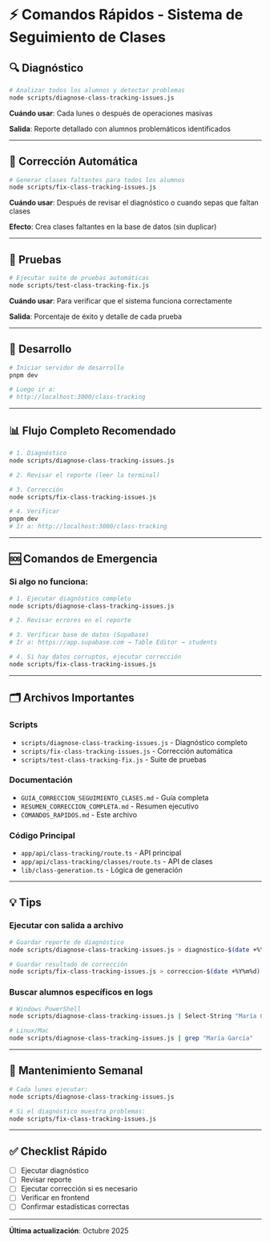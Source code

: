 # ⚡ Comandos Rápidos - Sistema de Seguimiento de Clases

## 🔍 Diagnóstico

```bash
# Analizar todos los alumnos y detectar problemas
node scripts/diagnose-class-tracking-issues.js
```

**Cuándo usar**: Cada lunes o después de operaciones masivas

**Salida**: Reporte detallado con alumnos problemáticos identificados

---

## 🔧 Corrección Automática

```bash
# Generar clases faltantes para todos los alumnos
node scripts/fix-class-tracking-issues.js
```

**Cuándo usar**: Después de revisar el diagnóstico o cuando sepas que faltan clases

**Efecto**: Crea clases faltantes en la base de datos (sin duplicar)

---

## 🧪 Pruebas

```bash
# Ejecutar suite de pruebas automáticas
node scripts/test-class-tracking-fix.js
```

**Cuándo usar**: Para verificar que el sistema funciona correctamente

**Salida**: Porcentaje de éxito y detalle de cada prueba

---

## 🚀 Desarrollo

```bash
# Iniciar servidor de desarrollo
pnpm dev

# Luego ir a:
# http://localhost:3000/class-tracking
```

---

## 📊 Flujo Completo Recomendado

```bash
# 1. Diagnóstico
node scripts/diagnose-class-tracking-issues.js

# 2. Revisar el reporte (leer la terminal)

# 3. Corrección
node scripts/fix-class-tracking-issues.js

# 4. Verificar
pnpm dev
# Ir a: http://localhost:3000/class-tracking
```

---

## 🆘 Comandos de Emergencia

### Si algo no funciona:

```bash
# 1. Ejecutar diagnóstico completo
node scripts/diagnose-class-tracking-issues.js

# 2. Revisar errores en el reporte

# 3. Verificar base de datos (Supabase)
# Ir a: https://app.supabase.com → Table Editor → students

# 4. Si hay datos corruptos, ejecutar corrección
node scripts/fix-class-tracking-issues.js
```

---

## 🗂️ Archivos Importantes

### Scripts
- `scripts/diagnose-class-tracking-issues.js` - Diagnóstico completo
- `scripts/fix-class-tracking-issues.js` - Corrección automática  
- `scripts/test-class-tracking-fix.js` - Suite de pruebas

### Documentación
- `GUIA_CORRECCION_SEGUIMIENTO_CLASES.md` - Guía completa
- `RESUMEN_CORRECCION_COMPLETA.md` - Resumen ejecutivo
- `COMANDOS_RAPIDOS.md` - Este archivo

### Código Principal
- `app/api/class-tracking/route.ts` - API principal
- `app/api/class-tracking/classes/route.ts` - API de clases
- `lib/class-generation.ts` - Lógica de generación

---

## 💡 Tips

### Ejecutar con salida a archivo

```bash
# Guardar reporte de diagnóstico
node scripts/diagnose-class-tracking-issues.js > diagnostico-$(date +%Y%m%d).log

# Guardar resultado de corrección
node scripts/fix-class-tracking-issues.js > correccion-$(date +%Y%m%d).log
```

### Buscar alumnos específicos en logs

```bash
# Windows PowerShell
node scripts/diagnose-class-tracking-issues.js | Select-String "María García"

# Linux/Mac
node scripts/diagnose-class-tracking-issues.js | grep "María García"
```

---

## 📅 Mantenimiento Semanal

```bash
# Cada lunes ejecutar:
node scripts/diagnose-class-tracking-issues.js

# Si el diagnóstico muestra problemas:
node scripts/fix-class-tracking-issues.js
```

---

## ✅ Checklist Rápido

- [ ] Ejecutar diagnóstico
- [ ] Revisar reporte
- [ ] Ejecutar corrección si es necesario
- [ ] Verificar en frontend
- [ ] Confirmar estadísticas correctas

---

**Última actualización**: Octubre 2025

